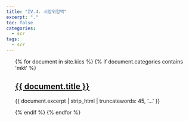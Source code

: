 ```yaml
---
title: "IV.4. 시장위험액"
excerpt: "."
toc: false
categories:
  - scr
tags:
  - scr
---
```


<ul>
{% for document in site.kics %}
  {% if document.categories contains 'mkt' %}
    <h2><a href="{{ document.url }}">{{ document.title }}</a></h2>
    <p>{{ document.excerpt | strip_html | truncatewords: 45, '...' }}</p>
  {% endif %}
{% endfor %}
</ul>

